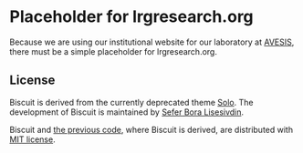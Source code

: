 # Placeholder for lrgresearch.org

Because we are using our institutional website for our laboratory at [AVESIS](https://avesis.gazi.edu.tr/arastirma-grubu/lrg), there must be a simple placeholder for lrgresearch.org.

## License

Biscuit is derived from the currently deprecated theme [Solo](http://github.com/chibicode/solo). The development of Biscuit is maintained by [Sefer Bora Lisesivdin](https://lrgresearch.org/bora).

Biscuit and [the previous code](http://github.com/chibicode/solo), where Biscuit is derived, are distributed with [MIT license](https://github.com/sblisesivdin/biscuit/blob/gh-pages/LICENSE).
